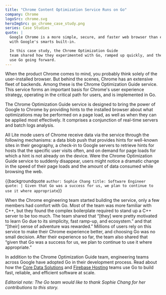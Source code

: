 ```yaml
---
title: "Chrome Content Optimization Service Runs on Go"
company: Chrome
logoSrc: chrome.svg
heroImgSrc: go_chrome_case_study.png
series: Case Studies
quote: |
  Google Chrome is a more simple, secure, and faster web browser than ever,
  with Google's smarts built-in.

  In this case study, the Chrome Optimization Guide
  team shared how they experimented with Go, ramped up quickly, and their plans to
  use Go going forward.
---
```


When the product Chrome comes to mind, you probably think solely of the
user-installed browser. But behind the scenes, Chrome has an extensive fleet of
backends. Among these is the Chrome Optimization Guide service. This service
forms an important basis for Chrome's user experience strategy, operating in the
critical path for users, and is implemented in Go.

The Chrome Optimization Guide service is designed to bring the power of Google
to Chrome by providing hints to the installed browser about what optimizations
may be performed on a page load, as well as when they can be applied most
effectively. It comprises a conjunction of real-time servers and batch logs
analysis.

All Lite mode users of Chrome receive data via the service through the following
mechanisms: a data blob push that provides hints for well-known sites in their
geography, a check-in to Google servers to retrieve hints for hosts that the
specific user visits often, and on demand for page loads for which a hint is not
already on the device. Were the Chrome Optimization Guide service to suddenly
disappear, users might notice a dramatic change in the speed of their page loads
and the amount of data consumed while browsing the web.

{{backgroundquote `
  author: Sophie Chang
  title: Software Engineer
  quote: |
    Given that Go was a success for us, we plan to continue to use
    it where appropriate
`}}

When the Chrome engineering team started building the service, only a few
members had comfort with Go. Most of the team was more familiar with C++, but
they found the complex boilerplate required to stand up a C++ server to be too
much. The team shared that “[they] were pretty motivated to learn Go due to its
simplicity, fast ramp-up, and ecosystem.” and that “[their] sense of adventure
was rewarded.” Millions of users rely on this service to make their Chrome
experience better, and choosing Go was no small decision. After their experience
so far, the team also shared that “given that Go was a success for us, we plan
to continue to use it where appropriate.”

In addition to the Chrome Optimization Guide team, engineering teams across
Google have adopted Go in their development process. Read about how the [Core
Data Solutions](/solutions/google/coredata/) and [Firebase
Hosting](/solutions/google/firebase/) teams use Go to build fast, reliable,
and efficient software at scale.

*Editorial note: The Go team would like to thank Sophie Chang for her
contributions to this story.*
